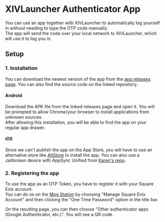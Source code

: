 # XIVLauncher Authenticator App

You can use an app together with XIVLauncher to automatically log yourself in without needing to type the OTP code manually.
<br>
The app will send the code over your local network to XIVLauncher, which will use it to log you in.

## Setup
### 1. Installation
You can download the newest version of the app from the [app releases page](https://github.com/goaaats/xl-authenticator/releases/latest). You can also find the source code on the linked repository.

#### Android
Download the APK file from the linked releases page and open it. You will be prompted to allow Chrome/your browser to install applications from unknown sources.
<br>
After allowing this installation, you will be able to find the app on your regular app drawer.

#### iOS
Since we can't publish the app on the App Store, you will have to use an alternative store like [AltStore](https://altstore.io/) to install the app. You can also use a Jailbroken device with AppSync Unified from [Karen's repo](https://cydia.akemi.ai/?page/net.angelxwind.appsyncunified).

### 2. Registering the app
To use the app as an OTP Token, you have to register it with your Square Enix account.
<br>
You can do so on the [Mog Station](https://secure.square-enix.com/account/app/svc/mogstation) by choosing "Manage Square Enix Account" and then clicking the "One Time Password" option in the title bar. 

On the resulting page, you can then choose "Other authenticator apps (Google Authenticator, etc.)". You will see a QR code.

